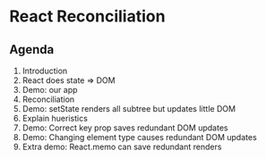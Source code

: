 # React Reconciliation

## Agenda
1. Introduction
2. React does state => DOM
3. Demo: our app
4. Reconciliation
5. Demo: setState renders all subtree but updates little DOM
6. Explain hueristics
7. Demo: Correct key prop saves redundant DOM updates
8. Demo: Changing element type causes redundant DOM updates 
9. Extra demo: React.memo can save redundant renders
